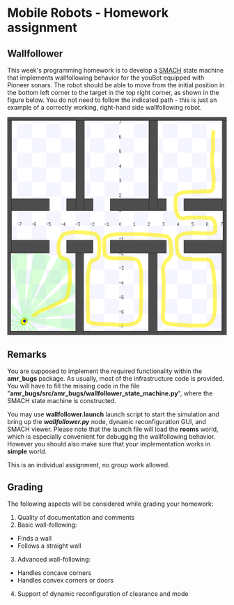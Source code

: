 # Mobile Robots - Homework assignment

## Wallfollower

This week's programming homework is to develop a
[SMACH](http://www.ros.org/wiki/smach) state machine that implements
wallfollowing behavior for the youBot equipped with Pioneer sonars. The robot
should be able to move from the initial position in the bottom left corner to
the target in the top right corner, as shown in the figure below. You do not
need to follow the indicated path - this is just an example of a correctly
working, right-hand side wallfollowing robot.

![Wallfollower-path](img/wallfollower-path.png)

## Remarks


You are supposed to implement the required functionality within the
**amr_bugs** package. As usually, most of the infrastructure code is
provided. You will have to fill the missing code in the file
"**amr_bugs/src/amr_bugs/wallfollower_state_machine.py**", where the SMACH state
machine is constructed.

You may use **wallfollower.launch** launch script
to start the simulation and bring up the _**wallfollower.py**_ node, dynamic
reconfiguration GUI, and SMACH viewer. Please note that the launch file will
load the **rooms** world, which is especially convenient for debugging the
wallfollowing behavior. However you should also make sure that your
implementation works in **simple** world.

This is an individual assignment, no group work allowed.

## Grading

The following aspects will be considered while grading your homework:

1. Quality of documentation and comments
2. Basic wall-following:
  * Finds a wall
  * Follows a straight wall
3. Advanced wall-following:
* Handles concave corners
* Handles convex corners or doors
4. Support of dynamic reconfiguration of clearance and mode
